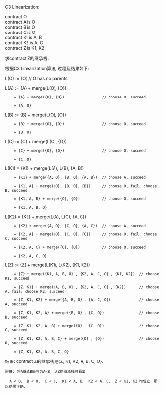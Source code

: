 C3 Linearization:
  
  contract O  
  contract A is O  
  contract B is O  
  contract C is O  
  contract K1 is A, B  
  contract K2 is A, C  
  contract Z is K1, K2  
  
  求contract Z的继承栈.
  
  根据C3 Linearization算法, 过程及结果如下:
  
  L(O) := {O}                                   // O has no parents  
  
  L(A) := {A} + merge(L(O), {O})      
  
        = {A} + merge({O}, {O})                 // choose O, succeed  
  
        = {A, O}  
  
  L(B) := {B} + merge(L(O), {O})      
        
        = {B} + merge({O}, {O})                 // choose O, succeed  
        
        = {B, O}  
  
  L(C) := {C} + merge(L(O), {O})  
        
        = {C} + merge({O}, {O})                 // choose O, succeed  
        
        = {C, O}
  
  L(K1):= {K1} + merge(L(A), L(B), {A, B})     
        
        = {K1} + merge({A, O}, {B, O}, {A, B})  // choose A, succeed
        
        = {K1, A} + merge({O}, {B, O}, {B})     // choose O, fail; choose B, succeed
        
        = {K1, A, B} + merge({O}, {O})          // choose O, succeed
        
        = {K1, A, B, O}  
  
  L(K2):= {K2} + merge(L(A), L(C), {A, C})     
        
        = {K2} + merge({A, O}, {C, O}, {A, C})  // choose A, succeed
        
        = {K2, A} + merge({O}, {C, O}, {C})     // choose O, fail; choose C, succeed
        
        = {K2, A, C} + merge({O}, {O})          // choose O, succeed
        
        = {K2, A, C, O}  
  
  L(Z) := {Z} + merge(L(K1), L(K2), {K1, K2})     
        
        = {Z} + merge({K1, A, B, O} , {K2, A, C, O} , {K1, K2})  // choose K1, succeed
        
        = {Z, K1} + merge({A, B, O} , {K2, A, C, O} , {K2})      // choose A, fail; choose K2, succeed
        
        = {Z, K1, K2} + merge({A, B, O} , {A, C, O})             // choose A, succeed
        
        = {Z, K1, K2, A} + merge({B, O} , {C, O})                // choose B, succeed
        
        = {Z, K1, K2, A, B} + merge({O} , {C, O})                // choose C, succeed
        
        = {Z, K1, K2, A, B, C} + merge({O} , {O})                // choose O, succeed
        
        = {Z, K1, K2, A, B, C, O}  

结果: contract Z的继承栈是{Z, K1, K2, A, B, C, O}.

    验算: 将A继承B简写为A<B, 从Z的继承栈可看出
    
      A < O,  B < O,  C < O,  K1 < A, B,  K2 < A, C,  Z < K1, K2 均成立，所以结果正确.
  
